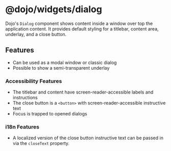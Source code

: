 # @dojo/widgets/dialog

Dojo's `Dialog` component shows content inside a window over top the application content. It provides default styling for a titlebar, content area, underlay, and a close button.

## Features

- Can be used as a modal window or classic dialog
- Possible to show a semi-transparent underlay

### Accessibility Features

- The titlebar and content have screen-reader-accessible labels and instructions
- The close button is a `<button>` with screen-reader-accessible instructive text
- Focus is trapped to opened dialogs

### i18n Features
- A localized version of the close button instructive text can be passed in via the `closeText` property.
